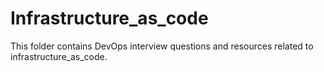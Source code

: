 # Infrastructure_as_code

This folder contains DevOps interview questions and resources related to infrastructure_as_code.

